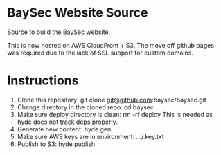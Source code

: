 BaySec Website Source
=====================

Source to build the BaySec website.

This is now hosted on AWS CloudFront + S3.  The move off github pages
was required due to the lack of SSL support for custom domains.

Instructions
============

1. Clone this repository: git clone git@github.com:baysec/baysec.git
2. Change directory in the cloned repo: cd baysec
3. Make sure deploy directory is clean: rm -rf deploy
   This is needed as hyde does not track deps properly.
4. Generate new content: hyde gen
5. Make sure AWS keys are in environment: . ./.key.txt
6. Publish to S3: hyde publish
